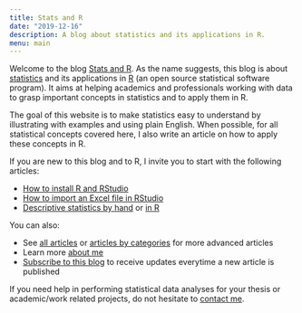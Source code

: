 ```yaml
---
title: Stats and R
date: "2019-12-16"
description: A blog about statistics and its applications in R.
menu: main
---
```


Welcome to the blog [Stats and R](/). As the name suggests, this blog is about [statistics](/tags/statistics/) and its applications in [R](/tags/r/) (an open source statistical software program). It aims at helping academics and professionals working with data to grasp important concepts in statistics and to apply them in R.

The goal of this website is to make statistics easy to understand by illustrating with examples and using plain English. When possible, for all statistical concepts covered here, I also write an article on how to apply these concepts in R.

If you are new to this blog and to R, I invite you to start with the following articles:

* [How to install R and RStudio](/blog/how-to-install-r-and-rstudio/)
* [How to import an Excel file in RStudio](/blog/how-to-import-an-excel-file-in-rstudio/)
* [Descriptive statistics by hand](/blog/descriptive-statistics-by-hand/) or [in R](/blog/descriptive-statistics-in-r/)

You can also:

* See [all articles](/blog/) or [articles by categories](/tags/) for more advanced articles
* Learn more [about me](/about/)
* [Subscribe to this blog](/subscribe/) to receive updates everytime a new article is published

If you need help in performing statistical data analyses for your thesis or academic/work related projects, do not hesitate to [contact me](/contact/).
